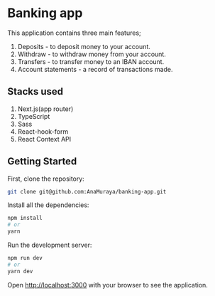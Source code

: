 # Banking app

This application contains three main features;

1. Deposits - to deposit money to your account.
2. Withdraw - to withdraw money from your account.
3. Transfers - to transfer money to an IBAN account.
4. Account statements - a record of transactions made.

## Stacks used

1. Next.js(app router)
2. TypeScript
3. Sass
4. React-hook-form
5. React Context API

## Getting Started

First, clone the repository:

```bash
git clone git@github.com:AnaMuraya/banking-app.git
```

Install all the dependencies:

```bash
npm install
# or
yarn
```

Run the development server:

```bash
npm run dev
# or
yarn dev
```

Open [http://localhost:3000](http://localhost:3000) with your browser to see the application.

